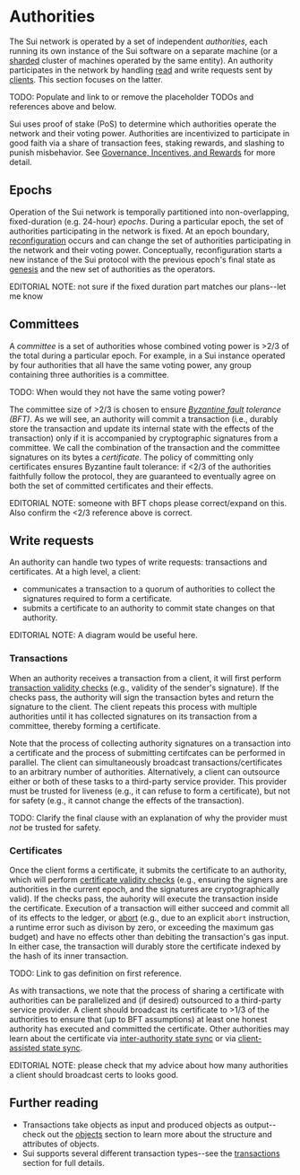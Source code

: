# Authorities

The Sui network is operated by a set of independent *authorities*, each running its own instance of the Sui software on a separate machine (or a [sharded](TODO) cluster of machines operated by the same entity). An authority participates in the network by handling [read](TODO) and write requests sent by [clients](TODO). This section focuses on the latter.

TODO: Populate and link to or remove the placeholder TODOs and references above and below.

Sui uses proof of stake (PoS) to determine which authorities operate the network and their voting power. Authorities are incentivized to participate in good faith via a share of transaction fees, staking rewards, and slashing to punish misbehavior. See [Governance, Incentives, and Rewards](TODO) for more detail.

## Epochs
Operation of the Sui network is temporally partitioned into non-overlapping, fixed-duration (e.g. 24-hour) *epochs*. During a particular epoch, the set of authorities participating in the network is fixed. At an epoch boundary, [reconfiguration](TODO) occurs and can change the set of authorities participating in the network and their voting power. Conceptually, reconfiguration starts a new instance of the Sui protocol with the previous epoch's final state as [genesis](objects.md#the-transaction-object-dag-relating-objects-and-transactions) and the new set of authorities as the operators.

EDITORIAL NOTE: not sure if the fixed duration part matches our plans--let me know

## Committees
A *committee* is a set of authorities whose combined voting power is >2/3 of the total during a particular epoch. For example, in a Sui instance operated by four authorities that all have the same voting power, any group containing three authorities is a committee.

TODO: When would they not have the same voting power?

The committee size of >2/3 is chosen to ensure *[Byzantine fault](https://en.wikipedia.org/wiki/Byzantine_fault) tolerance (BFT)*. As we will see, an authority will  commit a transaction (i.e., durably store the transaction and update its internal state with the effects of the transaction) only if it is accompanied by cryptographic signatures from a committee. We call the combination of the transaction and the committee signatures on its bytes a *certificate*. The policy of  committing only certificates ensures Byzantine fault tolerance: if <2/3 of the authorities faithfully follow the protocol, they are guaranteed to eventually agree on both the set of committed certificates and their effects.

EDITORIAL NOTE: someone with BFT chops please correct/expand on this. Also confirm the <2/3 reference above is correct.

## Write requests
An authority can handle two types of write requests: transactions and certificates. At a high level, a client:
* communicates a transaction to a quorum of authorities to collect the signatures required to form a certificate.
* submits a certificate to an authority to commit state changes on that authority.

EDITORIAL NOTE: A diagram would be useful here.

### Transactions
When an authority receives a transaction from a client, it will first perform [transaction validity checks](TODO) (e.g., validity of the sender's signature). If the checks pass, the authority will sign the transaction bytes and return the signature to the client. The client repeats this process with multiple authorities until it has collected signatures on its transaction from a committee, thereby forming a certificate.

Note that the process of collecting authority signatures on a transaction into a certificate and the process of submitting certifcates can be performed in parallel. The client can simultaneously broadcast transactions/certificates to an arbitrary number of authorities. Alternatively, a client can outsource either or both of these tasks to a third-party service provider. This provider must be trusted for liveness (e.g., it can refuse to form a certificate), but not for safety (e.g., it cannot change the effects of the transaction).

TODO: Clarify the final clause with an explanation of why the provider must *not* be trusted for safety.

### Certificates
Once the client forms a certificate, it submits the certificate to an authority, which will perform [certificate validity checks](TODO) (e.g., ensuring the signers are authorities in the current epoch, and the signatures are cryptographically valid). If the checks pass, the auhority will execute the transaction inside the certificate. Execution of a transaction will either succeed and commit all of its effects to the ledger, or [abort](TODO) (e.g., due to an explicit `abort` instruction, a runtime error such as divison by zero, or exceeding the maximum gas budget) and have no effects other than debiting the transaction's gas input. In either case, the transaction will durably store the certificate indexed by the hash of its inner transaction.

TODO: Link to gas definition on first reference.

As with transactions, we note that the process of sharing a certificate with authorities can be parallelized and (if desired) outsourced to a third-party service provider. A client should broadcast its certificate to >1/3 of the authorities to ensure that (up to BFT assumptions) at least one honest authority has executed and committed the certificate. Other authorities may learn about the certificate via [inter-authority state sync](TODO) or via [client-assisted state sync](TODO).

EDITORIAL NOTE: please check that my advice about how many authorities a client should broadcast certs to looks good.

## Further reading

* Transactions take objects as input and produced objects as output--check out the [objects](objects.md) section to learn more about the structure and attributes of objects.
* Sui supports several different transaction types--see the [transactions](transactions.md) section for full details.

